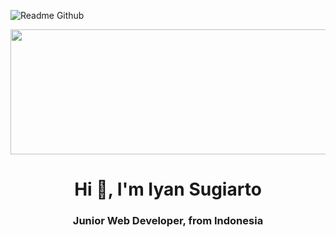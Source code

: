 ![Readme Github](https://github.com/IyanSugiarto18/IyanSugiarto18/assets/104921316/4f7f3208-48d3-4558-acc7-39b193c5ef1a)

<p align="center">
  <img width="600" height="200" src="https://www.python.org/python-.png">
</p>

<h1 align="center">Hi 👋, I'm Iyan Sugiarto</h1>
<h3 align="center">Junior Web Developer, from Indonesia</h3>
